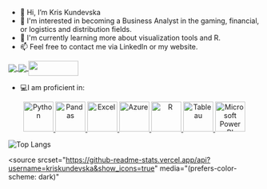 
- 👋 Hi, I’m Kris Kundevska
- 👀 I'm interested in becoming a Business Analyst in the gaming, financial, or logistics and distribution fields.
- 🌱 I'm currently learning more about visualization tools and R.
- 📫 Feel free to contact me via LinkedIn or my website.
  
<a href="https://www.linkedin.com/in/kristin-kundevska-904ba5131/">
  <img align="center" src="https://img.shields.io/badge/linkedin-%230077B5.svg?&style=for-the-badge&logo=linkedin&logoColor=white" />
</a>

<a href="https://public.tableau.com/app/profile/kristin.kundevksa/vizzes">
  <img align="center" src="https://img.shields.io/badge/-Tableau-1e376b?style=for-the-badge&logo=tableau&logoColor=white"  />
</a>

<a href="https://www.kristinkundevska.com/">
  <img align="center" src="https://static.wixstatic.com/media/009c4c_09657a5414f0459396592a0f7fcbca76~mv2.png/v1/fill/w_772,h_227,al_c,q_85,usm_0.66_1.00_0.01,enc_auto/009c4c_09657a5414f0459396592a0f7fcbca76~mv2.png" width="100" height="30" />
</a>


- 💻I am proficient in:
<p align="center">
<a href="#" terget="_blank"> <img src="https://www.python.org/static/img/psf-logo@2x.png" alt="Python" height="60"/> </a>
<a href="#" target="_blank"> <img src="https://pandas.pydata.org/static/img/pandas_white.svg" alt="Pandas" height="60"/> </a>
<a href="#" target="_blank"> <img src="https://upload.wikimedia.org/wikipedia/commons/thumb/3/34/Microsoft_Office_Excel_%282019%E2%80%93present%29.svg/180px-Microsoft_Office_Excel_%282019%E2%80%93present%29.svg.png" alt="Excel" height="60"/> </a>
<a href="#" target="_blank"> <img src="https://azure.microsoft.com/content/dam/microsoft/final/en-us/microsoft-brand/icons/icon1.4.svg" alt="Azure" height="60"/> </a>
<a href="#" target="_blank"> <img src="https://upload.wikimedia.org/wikipedia/commons/thumb/d/d0/RStudio_logo_flat.svg/180px-RStudio_logo_flat.svg.png" alt="R" height="60"/> </a>
<a href="#" target="_blank"> <img src="https://public.tableau.com/app/assets/tableau-public-logo-rgb.07774149.svg" alt="Tableau" height="60"/> </a>
<a href="#" target="_blank"> <img src="https://insightsoftware.com/wp-content/uploads/2018/03/blog-microsoft-power-bi-solid-color.jpg" alt="Microsoft Power BI" height="60"/> </a>
</p>

![Top Langs](https://github-readme-stats.vercel.app/api/top-langs/?username=kriskundevska&langs_count=8&theme=dark)
<picture>

  <source
    srcset="https://github-readme-stats.vercel.app/api?username=kriskundevska&show_icons=true"
    media="(prefers-color-scheme: dark)"
  

<!---
KrisKundevska/KrisKundevska is a ✨ special ✨ repository because its `README.md` (this file) appears on your GitHub profile.
You can click the Preview link to take a look at your changes.
--->
